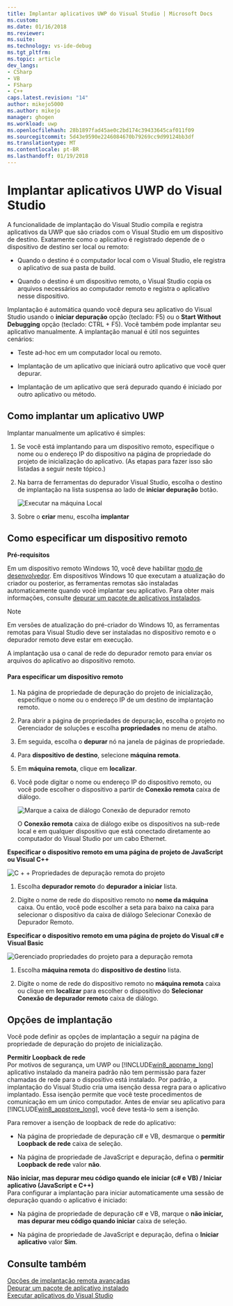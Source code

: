 ```yaml
---
title: Implantar aplicativos UWP do Visual Studio | Microsoft Docs
ms.custom: 
ms.date: 01/16/2018
ms.reviewer: 
ms.suite: 
ms.technology: vs-ide-debug
ms.tgt_pltfrm: 
ms.topic: article
dev_langs:
- CSharp
- VB
- FSharp
- C++
caps.latest.revision: "14"
author: mikejo5000
ms.author: mikejo
manager: ghogen
ms.workload: uwp
ms.openlocfilehash: 28b1897fad45ae0c2bd174c39433645caf011f09
ms.sourcegitcommit: 5d43e9590e2246084670b79269cc9d99124bb3df
ms.translationtype: MT
ms.contentlocale: pt-BR
ms.lasthandoff: 01/19/2018
---
```

# <a name="deploy-uwp-apps-from-visual-studio"></a>Implantar aplicativos UWP do Visual Studio
  
 A funcionalidade de implantação do Visual Studio compila e registra aplicativos da UWP que são criados com o Visual Studio em um dispositivo de destino. Exatamente como o aplicativo é registrado depende de o dispositivo de destino ser local ou remoto:  
  
-   Quando o destino é o computador local com o Visual Studio, ele registra o aplicativo de sua pasta de build.  
  
-   Quando o destino é um dispositivo remoto, o Visual Studio copia os arquivos necessários ao computador remoto e registra o aplicativo nesse dispositivo.  
  
 Implantação é automática quando você depura seu aplicativo do Visual Studio usando o **iniciar depuração** opção (teclado: F5) ou o **Start Without Debugging** opção (teclado: CTRL + F5). Você também pode implantar seu aplicativo manualmente. A implantação manual é útil nos seguintes cenários:  
  
-   Teste ad-hoc em um computador local ou remoto.  
  
-   Implantação de um aplicativo que iniciará outro aplicativo que você quer depurar.  
  
-   Implantação de um aplicativo que será depurado quando é iniciado por outro aplicativo ou método.
  
##  <a name="BKMK_How_to_deploy_a_Windows_Store_app"></a>Como implantar um aplicativo UWP  
 Implantar manualmente um aplicativo é simples:  
  
1.  Se você está implantando para um dispositivo remoto, especifique o nome ou o endereço IP do dispositivo na página de propriedade do projeto de inicialização do aplicativo. (As etapas para fazer isso são listadas a seguir neste tópico.)  
  
2.  Na barra de ferramentas do depurador Visual Studio, escolha o destino de implantação na lista suspensa ao lado de **iniciar depuração** botão.  
  
     ![Executar na máquina Local](../debugger/media/vsrun_f5_local.png "VSRUN_F5_Local")  
  
3.  Sobre o **criar** menu, escolha **implantar**  
  
##  <a name="BKMK_How_to_specify_a_remote_device"></a>Como especificar um dispositivo remoto  

**Pré-requisitos**  
  
Em um dispositivo remoto Windows 10, você deve habilitar [modo de desenvolvedor](/windows/uwp/get-started/enable-your-device-for-development). Em dispositivos Windows 10 que executam a atualização do criador ou posterior, as ferramentas remotas são instaladas automaticamente quando você implantar seu aplicativo. Para obter mais informações, consulte [depurar um pacote de aplicativos instalados](../debugger/debug-installed-app-package.md).

> [!NOTE]
> Em versões de atualização do pré-criador do Windows 10, as ferramentas remotas para Visual Studio deve ser instaladas no dispositivo remoto e o depurador remoto deve estar em execução.
  
A implantação usa o canal de rede do depurador remoto para enviar os arquivos do aplicativo ao dispositivo remoto.  
  
#### <a name="to-specify-a-remote-device"></a>Para especificar um dispositivo remoto  
  
1.  Na página de propriedade de depuração do projeto de inicialização, especifique o nome ou o endereço IP de um destino de implantação remoto.  
  
2.  Para abrir a página de propriedades de depuração, escolha o projeto no Gerenciador de soluções e escolha **propriedades** no menu de atalho.  
  
3.  Em seguida, escolha o **depurar** nó na janela de páginas de propriedade.

4. Para **dispositivo de destino**, selecione **máquina remota**.

5. Em **máquina remota**, clique em **localizar**.
  
4.  Você pode digitar o nome ou endereço IP do dispositivo remoto, ou você pode escolher o dispositivo a partir de **Conexão remota** caixa de diálogo.  
  
     ![Marque a caixa de diálogo Conexão de depurador remoto](../debugger/media/vsrun_selectremotedebuggerdlg.png "VSRUN_SelectRemoteDebuggerDlg")  
  
     O **Conexão remota** caixa de diálogo exibe os dispositivos na sub-rede local e em qualquer dispositivo que está conectado diretamente ao computador do Visual Studio por um cabo Ethernet.  
  
 **Especificar o dispositivo remoto em uma página de projeto de JavaScript ou Visual C++**  
  
 ![C &#43; &#43; Propriedades de depuração remota do projeto](../debugger/media/vsrun_cpp_projprop_remote.png "VSRUN_CPP_ProjProp_Remote")  
  
1.  Escolha **depurador remoto** do **depurador a iniciar** lista.  
  
2.  Digite o nome de rede do dispositivo remoto no **nome da máquina** caixa. Ou então, você pode escolher a seta para baixo na caixa para selecionar o dispositivo da caixa de diálogo Selecionar Conexão de Depurador Remoto.  
  
 **Especificar o dispositivo remoto em uma página de projeto do Visual c# e Visual Basic**  
  
 ![Gerenciado propriedades do projeto para a depuração remota](../debugger/media/vsrun_managed_projprop_remote.png "VSRUN_Managed_ProjProp_Remote")  
  
1.  Escolha **máquina remota** do **dispositivo de destino** lista.  
  
2.  Digite o nome de rede do dispositivo remoto no **máquina remota** caixa ou clique em **localizar** para escolher o dispositivo do **Selecionar Conexão de depurador remoto** caixa de diálogo.  
  
##  <a name="BKMK_Deployment_options"></a>Opções de implantação  
 Você pode definir as opções de implantação a seguir na página de propriedade de depuração do projeto de inicialização.  
  
 **Permitir Loopback de rede**  
 Por motivos de segurança, um UWP ou [!INCLUDE[win8_appname_long](../debugger/includes/win8_appname_long_md.md)] aplicativo instalado da maneira padrão não tem permissão para fazer chamadas de rede para o dispositivo está instalado. Por padrão, a implantação do Visual Studio cria uma isenção dessa regra para o aplicativo implantado. Essa isenção permite que você teste procedimentos de comunicação em um único computador. Antes de enviar seu aplicativo para [!INCLUDE[win8_appstore_long](../debugger/includes/win8_appstore_long_md.md)], você deve testá-lo sem a isenção.  
  
 Para remover a isenção de loopback de rede do aplicativo:  
  
-   Na página de propriedade de depuração c# e VB, desmarque o **permitir Loopback de rede** caixa de seleção.  
  
-   Na página de propriedade de JavaScript e depuração, defina o **permitir Loopback de rede** valor **não**.  
  
 **Não iniciar, mas depurar meu código quando ele iniciar (c# e VB) / Iniciar aplicativo (JavaScript e C++)**  
 Para configurar a implantação para iniciar automaticamente uma sessão de depuração quando o aplicativo é iniciado:  
  
-   Na página de propriedade de depuração c# e VB, marque o **não iniciar, mas depurar meu código quando iniciar** caixa de seleção.  
  
-   Na página de propriedade de JavaScript e depuração, defina o **Iniciar aplicativo** valor **Sim**.  
  
## <a name="see-also"></a>Consulte também  
 [Opções de implantação remota avançadas](/windows/uwp/debug-test-perf/deploying-and-debugging-uwp-apps#advanced-remote-deployment-options)  
 [Depurar um pacote de aplicativo instalado](../debugger/debug-installed-app-package.md)   
 [Executar aplicativos do Visual Studio](../debugger/run-store-apps-from-visual-studio.md)